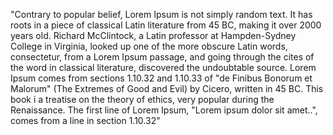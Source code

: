 "Contrary to popular belief, Lorem Ipsum is not simply random text. It has roots in a piece of classical Latin
literature from 45 BC, making it over 2000 years old. Richard McClintock, a Latin professor at Hampden-Sydney College in
Virginia, looked up one of the more obscure Latin words, consectetur, from a Lorem Ipsum passage, and going through the
cites of the word in classical literature, discovered the undoubtable source. Lorem Ipsum comes from sections 1.10.32
and 1.10.33 of "de Finibus Bonorum et Malorum" (The Extremes of Good and Evil) by Cicero, written in 45 BC. This book i
a treatise on the theory of ethics, very popular during the Renaissance. The first line of Lorem Ipsum, "Lorem ipsum
dolor sit amet..", comes from a line in section 1.10.32"